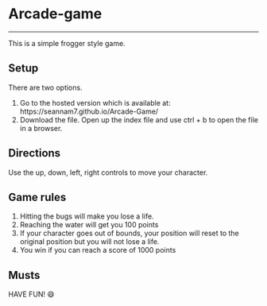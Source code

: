 # Arcade-game
------------------------------------
This is a simple frogger style game.

## Setup
There are two options.
<ol>
    <li>Go to the hosted version which is available at: https://seannam7.github.io/Arcade-Game/</li>
    <li>Download the file. Open up the index file and use ctrl + b to open the file in a browser.</li>
</ol>

## Directions
Use the up, down, left, right controls to move your character.

## Game rules
<ol>
    <li>Hitting the bugs will make you lose a life.</li>
    <li>Reaching the water will get you 100 points</li>
    <li>If your character goes out of bounds, your position will reset to the original position but you will not lose a life.</li>
    <li>You win if you can reach a score of 1000 points</li>
</ol>

## Musts
HAVE FUN! :smile:
